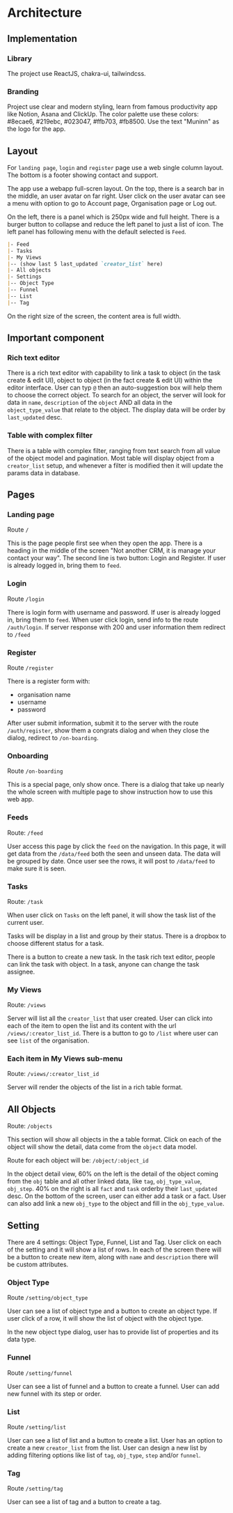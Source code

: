 # Architecture

## Implementation

### Library

The project use ReactJS, chakra-ui, tailwindcss.

### Branding

Project use clear and modern styling, learn from famous productivity app like Notion, Asana and ClickUp. The color palette use these colors: #8ecae6, #219ebc, #023047, #ffb703, #fb8500. Use the text "Muninn" as the logo for the app.

## Layout

For `landing page`, `login` and `register` page use a web single column layout. The bottom is a footer showing contact and support.

The app use a webapp full-scren layout. On the top, there is a search bar in the middle, an user avatar on far right. User click on the user avatar can see a menu with option to go to Account page, Organisation page or Log out.

On the left, there is a panel which is 250px wide and full height. There is a burger button to collapse and reduce the left panel to just a list of icon. The left panel has following menu with the default selected is `Feed`.

```md
|- Feed
|- Tasks
|- My Views
|-- (show last 5 last_updated `creator_list` here)
|- All objects
|- Settings
|-- Object Type
|-- Funnel
|-- List
|-- Tag
```

On the right size of the screen, the content area is full width.

## Important component

### Rich text editor

There is a rich text editor with capability to link a task to object (in the task create & edit UI), object to object (in the fact create & edit UI) within the editor interface. User can typ `@` then an auto-suggestion box will help them to choose the correct object. To search for an object, the server will look for data in `name`, `description` of the `object` AND all data in the `object_type_value` that relate to the object. The display data will be order by `last_updated` desc.

### Table with complex filter

There is a table with complex filter, ranging from text search from all value of the object model and pagination. Most table will display object from a `creator_list` setup, and whenever a filter is modified then it will update the params data in database.

## Pages

### Landing page

Route `/`

This is the page people first see when they open the app. There is a heading in the middle of the screen "Not another CRM, it is manage your contact your way". The second line is two button: Login and Register. If user is already logged in, bring them to `feed`.

### Login

Route `/login`

There is login form with username and password. If user is already logged in, bring them to `feed`.
When user click login, send info to the route `/auth/login`. If server response with 200 and user information them redirect to `/feed`

### Register

Route `/register`

There is a register form with:

- organisation name
- username
- password

After user submit information, submit it to the server with the route `/auth/register`, show them a congrats dialog and when they close the dialog, redirect to `/on-boarding`.

### Onboarding

Route `/on-boarding`

This is a special page, only show once. There is a dialog that take up nearly the whole screen with multiple page to show instruction how to use this web app.

### Feeds

Route: `/feed`

User access this page by click the `feed` on the navigation. In this page, it will get data from the `/data/feed` both the seen and unseen data. The data will be grouped by date. Once user see the rows, it will post to `/data/feed` to make sure it is seen.

### Tasks

Route: `/task`

When user click on `Tasks` on the left panel, it will show the task list of the current user.

Tasks will be display in a list and group by their status. There is a dropbox to choose different status for a task.

There is a button to create a new task. In the task rich text editor, people can link the task with object. In a task, anyone can change the task assignee.

### My Views

Route: `/views`

Server will list all the `creator_list` that user created. User can click into each of the item to open the list and its content with the url `/views/:creator_list_id`. There is a button to go to `/list` where user can see `list` of the organisation.

### Each item in My Views sub-menu

Route: `/views/:creator_list_id`

Server will render the objects of the list in a rich table format.

## All Objects

Route: `/objects`

This section will show all objects in the a table format. Click on each of the object will show the detail, data come from the `object` data model.

Route for each object will be: `/object/:object_id`

In the object detail view, 60% on the left is the detail of the object coming from the `obj` table and all other linked data, like `tag`, `obj_type_value`, `obj_step`. 40% on the right is all `fact` and `task` orderby their `last_updated` desc. On the bottom of the screen, user can either add a task or a fact. User can also add link a new `obj_type` to the object and fill in the `obj_type_value`.

## Setting

There are 4 settings: Object Type, Funnel, List and Tag. User click on each of the setting and it will show a list of rows. In each of the screen there will be a button to create new item, along with `name` and `description` there will be custom attributes.

### Object Type

Route `/setting/object_type`

User can see a list of object type and a button to create an object type. If user click of a row, it will show the list of object with the object type.

In the new object type dialog, user has to provide list of properties and its data type.

### Funnel

Route `/setting/funnel`

User can see a list of funnel and a button to create a funnel. User can add new funnel with its step or order.

### List

Route `/setting/list`

User can see a list of list and a button to create a list. User has an option to create a new `creator_list` from the list. User can design a new list by adding filtering options like list of `tag`, `obj_type`, `step` and/or `funnel`.

### Tag

Route `/setting/tag`

User can see a list of tag and a button to create a tag.
